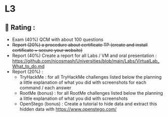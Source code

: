 # L3

## 📢 Rating :
* Exam (40%) QCM with about 100 questions <br>
* ~~Report (20%) a procedure about certificate TP (create and install certificate + secure your website)~~
* Report (40%) Create a report for all Labs / VM and oral presentation : https://github.com/nicosmash/Universities/blob/main/Labs/VirtualLab_What_to_do.md
* Report (20%) :
   * TryHackMe : for all TryHackMe challenges listed below the planning a little explanation of what you did with screenshots for each command / each answer
   * RootMe (bonus) : for all RootMe challenges listed below the planning a little explanation of what you did with screenshots
   * OpenStego (bonus) : Create a tutorial to hide data and extract this hidden data with https://www.openstego.com/
